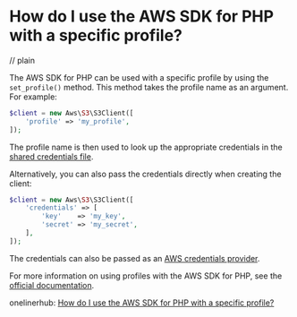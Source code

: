 # How do I use the AWS SDK for PHP with a specific profile?
// plain

The AWS SDK for PHP can be used with a specific profile by using the `set_profile()` method. This method takes the profile name as an argument. For example:

```php
$client = new Aws\S3\S3Client([
    'profile' => 'my_profile',
]);
```

The profile name is then used to look up the appropriate credentials in the [shared credentials file](https://docs.aws.amazon.com/sdk-for-php/v3/developer-guide/guide_credentials_profiles.html).

Alternatively, you can also pass the credentials directly when creating the client:

```php
$client = new Aws\S3\S3Client([
    'credentials' => [
        'key'    => 'my_key',
        'secret' => 'my_secret',
    ],
]);
```

The credentials can also be passed as an [AWS credentials provider](https://docs.aws.amazon.com/sdk-for-php/v3/developer-guide/guide_credentials_providers.html).

For more information on using profiles with the AWS SDK for PHP, see the [official documentation](https://docs.aws.amazon.com/sdk-for-php/v3/developer-guide/guide_credentials_profiles.html).

onelinerhub: [How do I use the AWS SDK for PHP with a specific profile?](https://onelinerhub.com/php-aws/how-do-i-use-the-aws-sdk-for-php-with-a-specific-profile)